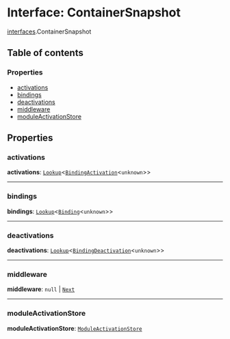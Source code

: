 # Interface: ContainerSnapshot

[interfaces](/auto-docs/fixed-layout-editor/modules/interfaces.md).ContainerSnapshot

## Table of contents

### Properties

* [activations](/auto-docs/fixed-layout-editor/interfaces/interfaces.ContainerSnapshot.md#activations)
* [bindings](/auto-docs/fixed-layout-editor/interfaces/interfaces.ContainerSnapshot.md#bindings)
* [deactivations](/auto-docs/fixed-layout-editor/interfaces/interfaces.ContainerSnapshot.md#deactivations)
* [middleware](/auto-docs/fixed-layout-editor/interfaces/interfaces.ContainerSnapshot.md#middleware)
* [moduleActivationStore](/auto-docs/fixed-layout-editor/interfaces/interfaces.ContainerSnapshot.md#moduleactivationstore)

## Properties

### activations

**activations**: [`Lookup`](/auto-docs/fixed-layout-editor/interfaces/interfaces.Lookup.md)<[`BindingActivation`](/auto-docs/fixed-layout-editor/types/interfaces.BindingActivation.md)<`unknown`>>

***

### bindings

**bindings**: [`Lookup`](/auto-docs/fixed-layout-editor/interfaces/interfaces.Lookup.md)<[`Binding`](/auto-docs/fixed-layout-editor/interfaces/interfaces.Binding.md)<`unknown`>>

***

### deactivations

**deactivations**: [`Lookup`](/auto-docs/fixed-layout-editor/interfaces/interfaces.Lookup.md)<[`BindingDeactivation`](/auto-docs/fixed-layout-editor/types/interfaces.BindingDeactivation.md)<`unknown`>>

***

### middleware

**middleware**: `null` | [`Next`](/auto-docs/fixed-layout-editor/types/interfaces.Next.md)

***

### moduleActivationStore

**moduleActivationStore**: [`ModuleActivationStore`](/auto-docs/fixed-layout-editor/interfaces/interfaces.ModuleActivationStore.md)
